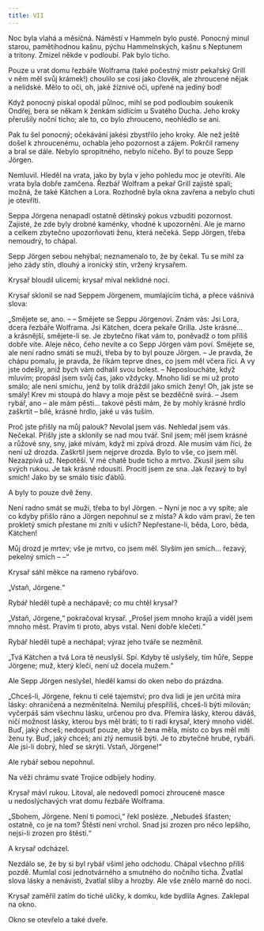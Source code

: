 ```yaml
---
title: VII
---
```


Noc byla vlahá a měsíčná. Náměstí v Hammeln bylo pusté. Ponocný minul starou, pamětihodnou kašnu, pýchu Hammelnských, kašnu s Neptunem a tritony. Zmizel někde v podloubí. Pak bylo ticho.

Pouze u vrat domu řezbáře Wolframa (také počestný mistr pekařský Grill v něm měl svůj krámek!) choulilo se cosi jako člověk, ale zhroucené nějak a nelidské. Mělo to oči, oh, jaké žíznivé oči, upřené na jediný bod!

Když ponocný pískal opodál půlnoc, mihl se pod podloubím soukeník Ondřej, bera se někam k ženkám sídlícím u Svatého Ducha. Jeho kroky přerušily noční ticho; ale to, co bylo zhrouceno, ne­ohlédlo se ani.

Pak tu šel ponocný; očekávání jakési zbystřilo jeho kroky. Ale než ještě došel k zhroucenému, ochabla jeho pozornost a zájem. Pokrčil rameny a bral se dále. Nebylo spropitného, nebylo ničeho. Byl to pouze Sepp Jörgen.

Nemluvil. Hleděl na vrata, jako by byla v jeho pohledu moc je otevříti. Ale vrata byla dobře zamčena. Řezbář Wolfram a pekař Grill zajisté spali; možná, že také Kätchen a Lora. Rozhodně byla okna zavřena a nebylo chuti je otevříti.

Seppa Jörgena nenapadl ostatně dětinský pokus vzbuditi pozornost. Zajisté, že zde byly drobné kaménky, vhodné k upozornění. Ale je marno a celkem zbytečno upozorňovati ženu, která nečeká. Sepp Jörgen, třeba nemoudrý, to chápal.

Sepp Jörgen sebou nehýbal; neznamenalo to, že by čekal. Tu se mihl za jeho zády stín, dlouhý a ironický stín, vržený krysařem.

Krysař bloudil ulicemi; krysař míval neklidné noci.

Krysař sklonil se nad Seppem Jörgenem, mumlajícím tichá, a přece vášnivá slova:

„Smějete se, ano. – – Smějete se Seppu Jörgenovi. Znám vás: Jsi Lora, dcera řezbáře Wolframa. Jsi Kätchen, dcera pekaře Grilla. Jste krásné… a krásnější, smějete-li se. Je zbytečno říkat vám to, poněvadž o tom příliš dobře víte. Aleje něco, čeho nevíte a co Sepp Jörgen vám poví. Smějete se, ale není radno smáti se muži, třeba by to byl pouze Jörgen. – Je pravda, že chápu pomalu, je pravda, že říkám teprve dnes, co jsem měl včera říci. A vy jste odešly, aniž bych vám odhalil svou bolest. – Neposloucháte, když mluvím; propásl jsem svůj čas, jako vždycky. Mnoho lidí se mi už proto smálo; ale není smíchu, jenž by tolik dráždil jako smích ženy! Oh, jak jste se smály! Krev mi stoupá do hlavy a moje pěst se bezděčně svírá. – Jsem rybář, ano – ale mám pěsti… takové pěsti mám, že by mohly krásné hrdlo zaškrtit – bílé, krásné hrdlo, jaké u vás tuším.

Proč jste přišly na můj palouk? Nevolal jsem vás. Nehledal jsem vás. Nečekal. Přišly jste a sklonily se nad mou tvář. Snil jsem; měl jsem krásné a růžové sny, sny, jaké mívám, když mi zpívá drozd. Ale musím vám říci, že není už drozda. Zaškrtil jsem nejprve drozda. Bylo to vše, co jsem měl. Nezazpívá už. Nepotěší. V mé chatě bude ticho a mrtvo. Zkusil jsem sílu svých rukou. Je tak krásné rdousiti. Procitl jsem ze sna. Jak řezavý to byl smích! Jako by se smálo tisíc ďáblů.

A byly to pouze dvě ženy.

Není radno smát se muži, třeba to byl Jörgen. – Nyní je noc a vy spíte; ale co kdyby přišlo ráno a Jörgen nepohnul se z místa? A kdo vám praví, že ten prokletý smích přestane mi zníti v uších? Nepřestane-li, běda, Loro, běda, Kätchen!

Můj drozd je mrtev; vše je mrtvo, co jsem měl. Slyším jen smích… řezavý, pekelný smích – –“

Krysař sáhl měkce na rameno rybářovo.

„Vstaň, Jörgene.“

Rybář hleděl tupě a nechápavě; co mu chtěl krysař?

„Vstaň, Jörgene,“ pokračoval krysař. „Prošel jsem mnoho krajů a viděl jsem mnoho měst. Pravím ti proto, abys vstal. Není dobře klečeti.“

Rybář hleděl tupě a nechápal; výraz jeho tváře se nezměnil.

„Tvá Kätchen a tvá Lora tě neuslyší. Spí. Kdyby tě uslyšely, tím hůře, Seppe Jörgene; muž, který klečí, není už docela mužem.“

Ale Sepp Jörgen neslyšel, hleděl kamsi do oken nebo do prázdna.

„Chceš-li, Jörgene, řeknu ti celé tajemství; pro dva lidi je jen určitá míra lásky: ohraničená a nezměnitelná. Nemiluj přespříliš, chceš-li býti milován; vyčerpáš sám všechnu lásku, určenou pro dva. Přemíra lásky, kterou dáváš, ničí možnost lásky, kterou bys měl bráti; to ti radí krysař, který mnoho viděl. Buď, jaký chceš; nedopusť pouze, aby tě žena měla, místo co bys měl míti ženu ty. Buď, jaký chceš; ani zlý nemusíš býti. Je to zbytečně hrubé, rybáři. Ale jsi-li dobrý, hleď se skrýti. Vstaň, Jörgene!“

Ale rybář sebou nepohnul.

Na věži chrámu svaté Trojice odbíjely hodiny.

Krysař mávl rukou. Litoval, ale nedovedl pomoci zhroucené masce u nedoslýchavých vrat domu řezbáře Wolframa.

„Sbohem, Jörgene. Není ti pomoci,“ řekl posléze. „Nebudeš šťasten; ostatně, co je na tom? Štěstí není vrchol. Snad jsi zrozen pro něco lepšího, nejsi-li zrozen pro štěstí.“

A krysař odcházel.

Nezdálo se, že by si byl rybář všiml jeho odchodu. Chápal všechno příliš pozdě. Mumlal cosi jednotvárného a smutného do nočního ticha. Žvatlal slova lásky a nenávisti, žvatlal sliby a hrozby. Ale vše znělo marně do noci.

Krysař zaměřil zatím do tiché uličky, k domku, kde bydlila Agnes. Zaklepal na okno.

Okno se otevřelo a také dveře.
